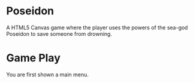 Poseidon
========

A HTML5 Canvas game where the player uses the powers of the sea-god Poseidon to save someone from drowning.

Game Play
============

You are first shown a main menu.